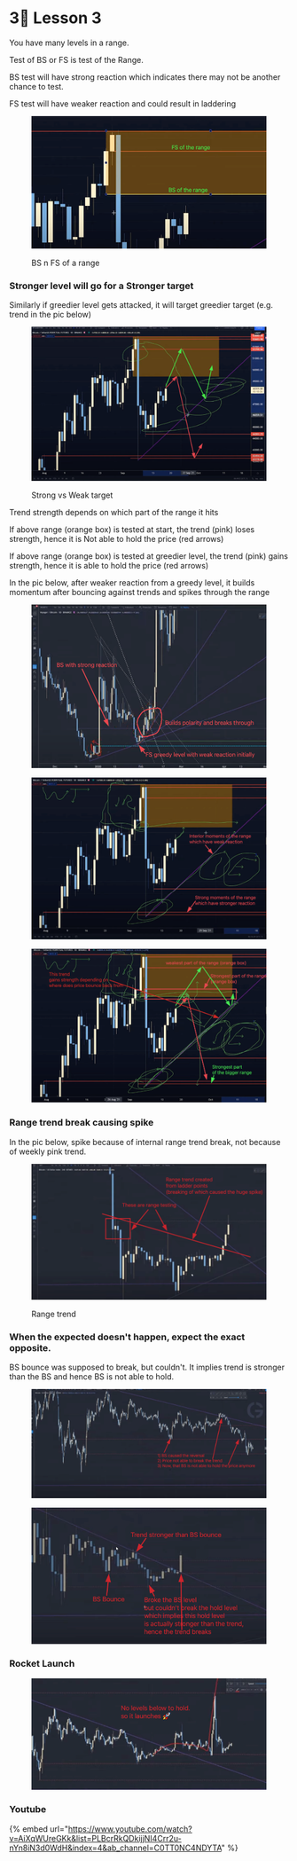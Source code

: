 # 3⃣ Lesson 3

You have many levels in a range.

Test of BS or FS is test of the Range.&#x20;

BS test will have strong reaction which indicates there may not be another chance to test.

FS test will have weaker reaction and could result in laddering

<figure><img src="../../.gitbook/assets/image (6).png" alt=""><figcaption><p>BS n FS of a range</p></figcaption></figure>

### Stronger level will go for a Stronger target

Similarly if greedier level gets attacked, it will target greedier target (e.g. trend in the pic below)

<figure><img src="../../.gitbook/assets/image (2) (1).png" alt=""><figcaption><p>Strong vs Weak target</p></figcaption></figure>

Trend strength depends on which part of the range it hits

If above range (orange box) is tested at start, the trend (pink) loses strength, hence it is Not able to hold the price (red arrows)

If above range (orange box) is tested at greedier level, the trend (pink) gains strength, hence it is able to hold the price (red arrows)

In the pic below, after weaker reaction from a greedy level, it builds momentum after bouncing against trends and spikes through the range

<figure><img src="../../.gitbook/assets/image (3) (1) (1).png" alt=""><figcaption></figcaption></figure>

<figure><img src="../../.gitbook/assets/image (15).png" alt=""><figcaption></figcaption></figure>

<figure><img src="../../.gitbook/assets/image (9) (2) (1).png" alt=""><figcaption></figcaption></figure>

### Range trend break causing spike

In the pic below, spike because of internal range trend break, not because of weekly pink trend.

<figure><img src="../../.gitbook/assets/image (19).png" alt=""><figcaption><p>Range trend</p></figcaption></figure>

### When the expected doesn't happen, expect the exact opposite.

BS bounce was supposed to break, but couldn't. It implies trend is stronger than the BS and hence BS is not able to hold.

<figure><img src="../../.gitbook/assets/image (20).png" alt=""><figcaption></figcaption></figure>

<figure><img src="../../.gitbook/assets/image (18).png" alt=""><figcaption></figcaption></figure>

### Rocket Launch

<figure><img src="../../.gitbook/assets/image (2).png" alt=""><figcaption></figcaption></figure>



### Youtube

{% embed url="https://www.youtube.com/watch?v=AiXqWUreGKk&list=PLBcrRkQDkijjNI4Crr2u-nYn8iN3d0WdH&index=4&ab_channel=C0TT0NC4NDYTA" %}
